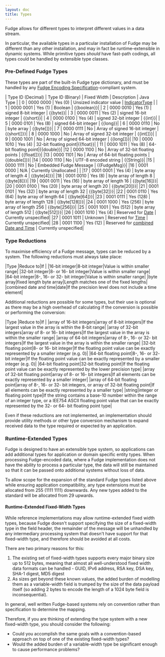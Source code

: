 ```yaml
---
layout: doc
title: Types
---
```


Fudge allows for different types to interpret different values in a data stream.

In particular, the available types in a particular installation of Fudge may be different than any other installation,
and may in fact be runtime-extensible in dynamic systems. While primitive types _should_ have fast-path codings,
all types could be handled by extensible type classes.

### Pre-Defined Fudge Types

These types are part of the built-in Fudge type dictionary, and must be handled by any
[Fudge Encoding Specification](specification.html)-compliant system.

| Type ID (Decimal) | Type ID (Binary) | Fixed Width | Description | Java Type |
| 0 | 0000 0000 | Yes (0) | Unsized indicator value |  [IndicatorType](type-indicator.html) |
| 1 | 0000 0001 | Yes (1) | Boolean | {{boolean}}|
|  2 | 0000 0010 | Yes (1) | signed 8-bit integer | {{byte}}|
| 3 | 0000 0011 | Yes (2) | signed 16-bit integer | {{short}}|
| 4 | 0000 0100 | Yes (4) | signed 32-bit integer | {{int}}|
| 5 | 0000 0101 | Yes (8) | signed 64-bit integer | {{long}}|
| 6 | 0000 0110 | No | byte array | {{byte[]}}|
| 7 | 0000 0111 | No | Array of signed 16-bit integer | {{short[]}}|
| 8 | 0000 1000 | No | Array of signed 32-bit integer | {{int[]}}|
| 9 | 0000 1001 | No | Array of signed 64-bit integer | {{long[]}}|
|10 | 0000 1010 | Yes (4) | 32-bit floating point|{{float}}|
| 11 | 0000 1011 | Yes (8) | 64-bit floating point|{{double}}|
|12 | 0000 1100 | No | Array of 32-bit floating points | {{float[]}}|
|13 | 0000 1101 | No | Array of 64-bit floating points | {{double[]}}|
|14 | 0000 1110 | No | UTF-8 encoded string | {{String}}|
|15 | 0000 1111 | No | Embedded Fudge Message | {{FudgeMsg}}|
|16 | 0001 0000 | N/A | Currently Unallocated |  |
|17 | 0001 0001 | Yes (4) | byte array of length 4 | {{byte\[4\]}}|
|18 | 0001 0010 | Yes (8) | byte array of length 8 | {{byte\[8\]}}|
|19 | 0001 0011 | Yes (16) | byte array of length 16 | {{byte\[16\]}}|
|20 | 0001 0100 | Yes (20) | byte array of length 20 | {{byte\[20\]}}|
|21 | 0001 0101 | Yes (32) | byte array of length 32 | {{byte\[32\]}}|
|22 | 0001 0110 | Yes (64) | byte array of length 64 | {{byte\[64\]}}|
|23 | 0001 0111 | Yes (128) | byte array of length 128 | {{byte\[128\]}}|
|24 | 0001 1000 | Yes (256) | byte array of length 256 | {{byte\[256\]}}|
|25 | 0001 1001 | Yes (512) | byte array of length 512 | {{byte\[512\]}}|
|26 | 0001 1010 | Yes (4) | Reserved for [Date](type-datetime.html) | Currently unspecified|
|27 | 0001 1011 | Unknown | Reserved for [Time](type-datetime.html) | Currently unspecified|
|28 | 0001 1100 | Yes (12) | Reserved for [combined Date and Time](type-datetime.html) | Currently unspecified|

### Type Reductions
To maximise efficiency of a Fudge message, types can be reduced by a system. The following reductions must always take place:

|Type |Reduce to|If |
|16-bit integer|8-bit integer|Value is within smaller range|
|32-bit integer|8- or 16- bit integer|Value is within smaller range|
|64-bit integer|8-, 16- or 32- bit integer|Value is within smaller range|
|byte array|fixed length byte array|Length matches one of the fixed lengths|
|combined date and time|date|If the precision level does not include a time element|

Additional reductions are possible for some types, but their use is optional as there may be a high
overhead of calculating if the conversion is possible or performing the conversion:

|Type |Reduce to|If |
|array of 16-bit integers|array of 8-bit integers|If the largest value in the array is within the 8-bit range|
|array of 32-bit integers|array of 8- or 16- bit integers|If the largest value in the array is within the smaller range|
|array of 64-bit integers|array of 8-, 16- or 32- bit integers|If the largest value in the array is within the smaller range|
|32-bit floating point|8- or 16- bit integer|If the floating point value can be exactly represented by a smaller integer (e.g. 0)|
|64-bit floating point|8-, 16- or 32- bit integer|If the floating point value can be exactly represented by a smaller integer (e.g. 0)|
|64-bit floating point|32-bit floating point|If the floating point value can be exactly represented by the lower precision type|
|array of 32-bit floating point|array of 8- or 16- bit integers|If all elements can be exactly represented by a smaller integer|
|array of 64-bit floating point|array of 8-, 16- or 32- bit integers, or array of 32-bit floating point|If all elements can be exactly represented by a smaller type|
|string|integer or floating point type|If the string contains a base-10 number within the range of an integer type, or a IEE754 ASCII floating point value that can be exactly represented by the 32- or 64- bit floating point type|

Even if these reductions are not implemented, an implementation should provide utility methods or other type
conversion mechanism to expand received data to the type required or expected by an application.

### Runtime-Extended Types
Fudge is designed to have an extensible type system, so applications can add additional types for application
or domain specific entity types. When processing Fudge-encoded data, where a Fudge implementation does not have
the ability to process a particular type, the data will still be maintained so that it can be passed onto
additional systems without loss of data.

To allow scope for the expansion of the standard Fudge types listed above while ensuring application compatibility,
any type extensions must be allocated from 255 (1111 1111) downwards. Any new types added to the standard
will be allocated from 29 upwards.

#### Runtime-Extended Fixed-Width Types
While reference implementations may allow runtime-extended fixed width types, because Fudge doesn't support
specifying the size of a fixed-width type in the field header, the remainder of the message will be unhandled
by any intermediary processing system that doesn't have support for that fixed-width type, and therefore
should be avoided at all costs.

There are two primary reasons for this:

1. The existing set of fixed-width types supports every major binary size up to 512 bytes, meaning that almost all
well-understood fixed width data formats can be handled - GUID, IPv6 address, RSA key, DSA key, SHA-1 digest, MD5 digest
2. As sizes get beyond these known values, the added burden of modelling them as a variable-width field is trumped
by the size of the data payload itself (so adding 2 bytes to encode the length of a 1024 byte field is inconsequential).

In general, well written Fudge-based systems rely on convention rather than specification to determine the mapping.

Therefore, if you are thinking of extending the type system with a new fixed-width type, you should consider the following:

* Could you accomplish the same goals with a convention-based approach on top of one of the existing fixed-width types?
* Would the added burden of a variable-width type be significant enough to cause performance problems?
